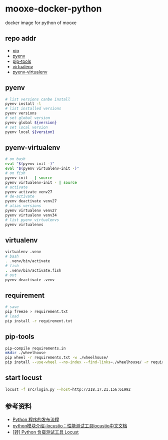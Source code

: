 # mooxe-docker-python

docker image for python of mooxe

## repo addr

  * [pip](https://github.com/pypa/pip)
  * [pyenv](https://github.com/yyuu/pyenv)
  * [pip-tools](https://github.com/nvie/pip-tools)
  * [virtualenv](https://github.com/pypa/virtualenv)
  * [pyenv-virtualenv](https://github.com/yyuu/pyenv-virtualenv)

## pyenv

```bash
# list versions canbe install
pyenv install -l
# list installed versions
pyenv versions
# set global version
pyenv global ${version}
# set local version
pyenv local ${version}
```

## pyenv-virtualenv

```bash
# on bash
eval "$(pyenv init -)"
eval "$(pyenv virtualenv-init -)"
# on fish
pyenv init - | source
pyenv virtualenv-init - | source
# activate
pyenv activate venv27
# de-activate
pyenv deactivate venv27
# alias versions
pyenv virtualenv venv27
pyenv virtualenv venv34
# list pyenv virtualenvs
pyenv virtualenvs
```

## virtualenv

```bash
virtualenv .venv
# bash
. .venv/bin/activate
# fish
. .venv/bin/activate.fish
# out
pyenv deactivate .venv
```

## requirement

```bash
# save
pip freeze > requirement.txt
# load
pip install -r requirement.txt
```

## pip-tools

```bash
pip-compile requirements.in
mkdir ./wheelhouse
pip wheel -r requirements.txt -w ./wheelhouse/
pip install --use-wheel --no-index --find-links=./wheelhouse/ -r requirements.txt
```

## start locust
```bash
locust -f src/login.py --host=http://218.17.21.156:61992
```

## 参考资料

* [Python 程序的发布流程](http://www.nosa.me/2015/07/11/python-%E7%A8%8B%E5%BA%8F%E7%9A%84%E5%8F%91%E5%B8%83%E6%B5%81%E7%A8%8B/)
* [python模块介绍-locustio：性能测试工具locustio中文文档](http://my.oschina.net/u/1433482/blog/464092)
* [[转] Python 负载测试工具 Locust](https://testerhome.com/topics/2888)
